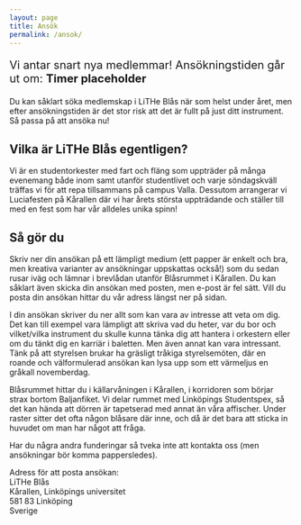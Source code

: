 ```yaml
---
layout: page
title: Ansök
permalink: /ansok/
---
```


<!-- ### Om du studerar eller arbetar på Linköpings universitet kan du ansöka om medlemskap. Gör det redan idag! -->

<div id="countdown">
    <p style="font-size: 20px;">
        Vi antar snart nya medlemmar! Ansökningstiden går ut om:
        <span id="countdown-timer" style="font-weight: bold;">Timer placeholder</span>
    </p>
    <p>
        Du kan såklart söka medlemskap i LiTHe Blås när som helst under året, men efter ansökningstiden är det stor risk att det är fullt på just ditt instrument. Så passa på att ansöka nu!
    </p>
</div>

<script>
  document.addEventListener('DOMContentLoaded', function () {
    // Set the date we're counting down to
    var countDownDate = new Date('2024-09-11T23:59:59').getTime();

    // Define the countdown function
    function updateCountdown() {
      // Get today's date and time
      var now = new Date().getTime();

      // Find the distance between now and the count down date
      var distance = countDownDate - now;

      // Time calculations for days, hours, minutes and seconds
      var days = Math.floor(distance / (1000 * 60 * 60 * 24));
      var hours = Math.floor(
        (distance % (1000 * 60 * 60 * 24)) / (1000 * 60 * 60),
      );
      var minutes = Math.floor((distance % (1000 * 60 * 60)) / (1000 * 60));
      var seconds = Math.floor((distance % (1000 * 60)) / 1000);

      // Display the result in the element with id="countdown-timer"
      document.getElementById('countdown-timer').innerHTML =
        days + 'd ' + hours + 'h ' + minutes + 'm ' + seconds + 's ';

      // If the count down is finished, write some text
      if (distance < 0) {
        clearInterval(x);
        document.getElementById('countdown-timer').innerHTML = 'EXPIRED';
      }
    }

    // Run the countdown function once first
    updateCountdown();

    // Then set it to run every 1 second
    var x = setInterval(updateCountdown, 1000);
  });
</script>

## Vilka är LiTHe Blås egentligen?

Vi är en studentorkester med fart och fläng som uppträder på många evenemang både inom samt utanför studentlivet och varje söndagskväll träffas vi för att repa tillsammans på campus Valla. Dessutom arrangerar vi Luciafesten på Kårallen där vi har årets största uppträdande och ställer till med en fest som har vår alldeles unika spinn!

## Så gör du

Skriv ner din ansökan på ett lämpligt medium (ett papper är enkelt och bra, men kreativa varianter av ansökningar uppskattas också!) som du sedan rusar iväg och lämnar i brevlådan utanför Blåsrummet i Kårallen. Du kan såklart även skicka din ansökan med posten, men e-post är fel sätt. Vill du posta din ansökan hittar du vår adress längst ner på sidan.

I din ansökan skriver du ner allt som kan vara av intresse att veta om dig. Det kan till exempel vara lämpligt att skriva vad du heter, var du bor och vilket/vilka instrument du skulle kunna tänka dig att hantera i orkestern eller om du tänkt dig en karriär i baletten. Men även annat kan vara intressant. Tänk på att styrelsen brukar ha gräsligt tråkiga styrelsemöten, där en roande och välformulerad ansökan kan lysa upp som ett värmeljus en gråkall novemberdag.

Blåsrummet hittar du i källarvåningen i Kårallen, i korridoren som börjar strax bortom Baljanfiket. Vi delar rummet med Linköpings Studentspex, så det kan hända att dörren är tapetserad med annat än våra affischer. Under raster sitter det ofta någon blåsare där inne, och då är det bara att sticka in huvudet om man har något att fråga.

Har du några andra funderingar så tveka inte att kontakta oss (men ansökningar bör komma pappersledes).

Adress för att posta ansökan:<br>
LiTHe Blås<br>
Kårallen, Linköpings universitet<br>
581 83 Linköping<br>
Sverige
